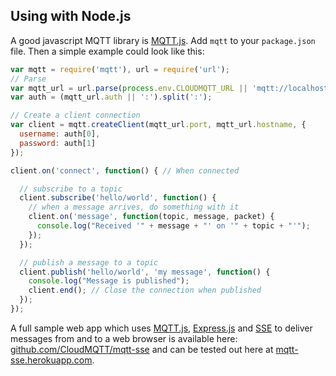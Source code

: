 ## Using with Node.js

A good javascript MQTT library is [MQTT.js](https://github.com/adamvr/MQTT.js). Add ```mqtt``` to your ```package.json``` file. Then a simple example could look like this:

```javascript
var mqtt = require('mqtt'), url = require('url');
// Parse 
var mqtt_url = url.parse(process.env.CLOUDMQTT_URL || 'mqtt://localhost:1883');
var auth = (mqtt_url.auth || ':').split(':');

// Create a client connection
var client = mqtt.createClient(mqtt_url.port, mqtt_url.hostname, {
  username: auth[0],
  password: auth[1] 
});

client.on('connect', function() { // When connected

  // subscribe to a topic
  client.subscribe('hello/world', function() {
    // when a message arrives, do something with it
    client.on('message', function(topic, message, packet) {
      console.log("Received '" + message + "' on '" + topic + "'");
    });
  });

  // publish a message to a topic
  client.publish('hello/world', 'my message', function() {
    console.log("Message is published");
    client.end(); // Close the connection when published
  });
});
```

A full sample web app which uses [MQTT.js](https://github.com/adamvr/MQTT.js), [Express.js](http://expressjs.com) and [SSE](http://html5doctor.com/server-sent-events/) to deliver messages from and to a web browser is available here: [github.com/CloudMQTT/mqtt-sse](https://github.com/CloudMQTT/mqtt-sse) and can be tested out here at [mqtt-sse.herokuapp.com](http://mqtt-sse.herokuapp.com/).


